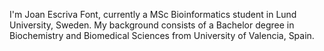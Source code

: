 I'm Joan Escriva Font, currently a MSc Bioinformatics student in Lund University, Sweden.
My background consists of a Bachelor degree in Biochemistry and Biomedical Sciences from University of Valencia, Spain.
